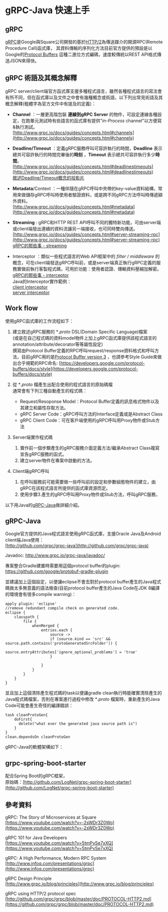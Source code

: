# gRPC-Java 快速上手 #

## gRPC ##

[gRPC](http://grpc.io)是Google與Square公司開發的基於[HTTP/2](https://http2.github.io/)為傳送媒介的開源RPC(Remote Procedure Call)函式庫，
其資料傳輸的序列化方法目前官方提供的預設是以Google的[Protocol Buffers](https://developers.google.com/protocol-buffers/) 這種二進位方式編碼，速度較傳統以REST API格式傳送JSON來得快。

## gRPC 術語及其概念解釋 ##

gRPC server/client端官方函式庫支援多種程式語言，雖然各種程式語言的寫法會有所不同，但在函式庫以及文件之中會有幾種概念或術語，以下列出常見術語及其概念解釋(粗體字為官方文件中有提及的定義)：

* **Channel** ：一層更高階包裝 **連線到gRPC Server** 的物件，可設定連線各種設定，在跑單元測試時有些語言的函式庫有提供"*in-Process* channel"以方便寫&執行測試。  
[http://www.grpc.io/docs/guides/concepts.html#channels](http://www.grpc.io/docs/guides/concepts.html#channels)

* **Deadline/Timeout** ：定義gRPC服務呼叫可容許執行的時間，**Deadline** 表示總共可容許執行的時間完畢後的**時刻** ，**Timeout** 表示總共可容許執行多少**時間**。  
[http://www.grpc.io/docs/guides/concepts.html#deadlinestimeouts](http://www.grpc.io/docs/guides/concepts.html#deadlinestimeouts)  
[敘述Deadline/Timeout概念的投影片](https://www.slideshare.net/borisovalex/enabling-googley-microservices-with-http2-and-grpc/132?src=clipshare)

* **Metadata**/Context ：一種伴隨在gRPC呼叫中夾帶的key-value資料結構，常用來做儲存gRPC呼叫時使用者驗證資料，或是跨不同gRPC方法呼叫時傳遞額外資料。  
[http://www.grpc.io/docs/guides/concepts.html#metadata](http://www.grpc.io/docs/guides/concepts.html#metadata)

* **Streaming** : gRPC和HTTP REST API呼叫不同的獨特新功能，可由server端或client端發出連續的資料流讓另一端接收，也可同時雙向傳送。  
[http://www.grpc.io/docs/guides/concepts.html#server-streaming-rpc](http://www.grpc.io/docs/guides/concepts.html#server-streaming-rpc)  
[gRPC的那些事 - streaming](http://colobu.com/2017/04/06/dive-into-gRPC-streaming/)

* Interceptor ：類似一些程式語言的Web API框架中的 *filter* / *middleware* 的概念，可在client端發送gRPC呼叫前，或是server端真正執行gRPC定義的服務實做前執行客製程式碼，可用於功能：使用者認證、傳輸資料壓縮加解密。  
[gRPC的那些事 - interceptor](http://colobu.com/2017/04/17/dive-into-gRPC-interceptor/)  
Java的Interceptor實作範例：  
[client interceptor](http://www.programcreek.com/java-api-examples/index.php?api=io.grpc.ClientInterceptor)  
[server interceptor](http://www.programcreek.com/java-api-examples/index.php?api=io.grpc.ServerInterceptor)

## Work flow ##

使用gRPC函式庫的工作流程如下：

1. 建立敘述gRPC服務的 **.proto* DSL(Domain Specific Language)檔案  
(或是在自己程式碼的資料model物件上加上gRPC函式庫提供該程式語言的annotation/attribute/decorator等等屬性設定)  
撰寫由Protocol Buffer定義的RPC呼叫request/response資料格式和呼叫方法，目前gRPC用的是[Protocol Buffer version 3](https://developers.google.com/protocol-buffers/docs/proto3)
，也請參考Style Guide來做出合乎規範的RPC命名:
[https://developers.google.com/protocol-buffers/docs/style](https://developers.google.com/protocol-buffers/docs/style)

2. 從 **.proto* 檔產生出配合使用的程式語言的原始碼檔  
通常會有下列三種自動產生的程式碼：
    * Request/Resoponse Model：Protocol Buffer定義的訊息格式物件以及其建立和屬性存取方法。
    * gRPC Server Code：gRPC呼叫方法的Interface定義或是Abstract Class
    * gRPC Client Code：可在客戶端使用的gRPC呼叫用Proxy物件或Stub方法

3. Server端實作程式碼  
    1. 實作前一個步驟產生的gRPC服務介面定義方法/繼承Abstract Class複寫宣告gRPC服務的函式。
    2. 建立server物件在專案中啟動的方法。

4. Client端gRPC呼叫
    1. 在呼叫服務前可能需要做一些呼叫前的設定和參數組態物件的建立，由gRPC在該程式語言所提供的函式庫資源而定。
    2. 使用步驟3.產生的gRPC呼叫用Proxy物件或Stub方法，呼叫gRPC服務，

以下用Java的[gRPC-Java](http://github.com/grpc/grpc-java)做詳細介紹。

## gRPC-Java ##

Google官方提供的Java程式語言使用gRPC函式庫，支援Oracle Java及Android client端Java使用：  
[http://github.com/grpc/grpc-java](http://github.com/grpc/grpc-java)

Javadoc: <http://www.grpc.io/grpc-java/javadoc/>

專案整合Gradle建置時需要用這個protocol buffer的plugin:  
<https://github.com/google/protobuf-gradle-plugin>

並建議加上這個設定，以便讓eclipse不會去對於protocol buffer產生的Java程式碼做太多無意義的語法檢查(目前protocol buffer產生的Java Code在JDK 8編譯的環境會有很多compile warning)：

```Gradle
apply plugin: 'eclipse'
//remove redundant compile check on generated code.
eclipse {
	classpath {
		file {
			whenMerged {
				entries.each {
					source ->
					if (source.kind == 'src' && source.path.contains('protoGeneratedSrcFolder')) {
						source.entryAttributes['ignore_optional_problems'] = 'true'
					}

				}
			}
		}
	}
}

```

並且加上這個清除產生程式碼的task以便讓gradle clean執行時能確實清除產生的Java程式碼檔案，否則在專案進行過程中修改 **.proto* 檔案時，重新產生的Java Code可能會產生奇怪的編譯錯誤：

```Gradle
task cleanProtoGen{
    doFirst{
      delete("what ever the generated java source path is")
    }
}
clean.dependsOn cleanProtoGen

```

gRPC-Java的軟體架構如下：


## grpc-spring-boot-starter ##

配合Spring Boot的gRPC框架，  
原始碼：[http://github.com/LogNet/grpc-spring-boot-starter](http://github.com/LogNet/grpc-spring-boot-starter)


## 參考資料 ##

gRPC: The Story of Microservices at Square  
[https://www.youtube.com/watch?v=-2sWDr3Z0Wo](https://www.youtube.com/watch?v=-2sWDr3Z0Wo)

gRPC 101 for Java Developers  
[https://www.youtube.com/watch?v=5tmPvSe7xXQ](https://www.youtube.com/watch?v=5tmPvSe7xXQ)

gRPC: A High Performance, Modern RPC System  
[http://www.infoq.com/presentations/grpc](http://www.infoq.com/presentations/grpc)

gRPC Design Principle  
[http://www.grpc.io/blog/principles](http://www.grpc.io/blog/principles)

gRPC using HTTP/2 protocol spec  
[http://github.com/grpc/grpc/blob/master/doc/PROTOCOL-HTTP2.md](https://github.com/grpc/grpc/blob/master/doc/PROTOCOL-HTTP2.md)
